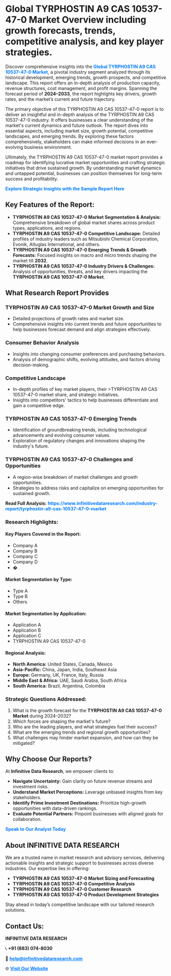 <h1>Global TYRPHOSTIN A9 CAS 10537-47-0 Market Overview including growth forecasts, trends, competitive analysis, and key player strategies.</h1>
<p>
Discover comprehensive insights into the 
<a href="https://www.infinitivedataresearch.com/industry-report/tyrphostin-a9-cas-10537-47-0-market" rel="dofollow" style="color: #007BFF; text-decoration: none;"><strong>Global TYRPHOSTIN A9 CAS 10537-47-0 Market</strong></a>, a pivotal industry segment analyzed through its historical development, emerging trends, growth prospects, and competitive landscape. This report offers an in-depth analysis of production capacity, revenue structures, cost management, and profit margins. Spanning the forecast period of <strong>2024–2033</strong>, the report highlights key drivers, growth rates, and the market’s current and future trajectory.
</p>
<p>
The primary objective of this TYRPHOSTIN A9 CAS 10537-47-0 report is to deliver an insightful and in-depth analysis of the TYRPHOSTIN A9 CAS 10537-47-0 industry. It offers businesses a clear understanding of the market's current dynamics and future outlook. The report dives into essential aspects, including market size, growth potential, competitive landscapes, and emerging trends. By exploring these factors comprehensively, stakeholders can make informed decisions in an ever-evolving business environment.
</p>
<p>
Ultimately, the TYRPHOSTIN A9 CAS 10537-47-0 market report provides a roadmap for identifying lucrative market opportunities and crafting strategic initiatives that drive sustained growth. By understanding market dynamics and untapped potential, businesses can position themselves for long-term success and profitability.
</p>
<p>
<a href="https://www.infinitivedataresearch.com/request-sample/reportId=103487" style="color: #007BFF; text-decoration: none;"><strong>Explore Strategic Insights with the Sample Report Here</strong></a>
</p>

<h2>Key Features of the Report:</h2>
<ul>
<li><strong>TYRPHOSTIN A9 CAS 10537-47-0 Market Segmentation & Analysis:</strong> Comprehensive breakdown of global market shares across product types, applications, and regions.</li>
<li><strong>TYRPHOSTIN A9 CAS 10537-47-0 Competitive Landscape:</strong> Detailed profiles of industry leaders such as Mitsubishi Chemical Corporation, Evonik, Altuglas International, and others.</li>
<li><strong>TYRPHOSTIN A9 CAS 10537-47-0 Emerging Trends & Growth Forecasts:</strong> Focused insights on macro and micro trends shaping the market till <strong>2032</strong>.</li>
<li><strong>TYRPHOSTIN A9 CAS 10537-47-0 Industry Drivers & Challenges:</strong> Analysis of opportunities, threats, and key drivers impacting the <strong>TYRPHOSTIN A9 CAS 10537-47-0 Market</strong>.</li>
</ul>

<h2>What Research Report Provides</h2>
<h3>TYRPHOSTIN A9 CAS 10537-47-0 Market Growth and Size</h3>
<ul>
<li>Detailed projections of growth rates and market size.</li>
<li>Comprehensive insights into current trends and future opportunities to help businesses forecast demand and align strategies effectively.</li>
</ul>

<h3>Consumer Behavior Analysis</h3>
<ul>
<li>Insights into changing consumer preferences and purchasing behaviors.</li>
<li>Analysis of demographic shifts, evolving attitudes, and factors driving decision-making.</li>
</ul>

<h3>Competitive Landscape</h3>
<ul>
<li>In-depth profiles of key market players, their >TYRPHOSTIN A9 CAS 10537-47-0 market share, and strategic initiatives.</li>
<li>Insights into competitors' tactics to help businesses differentiate and gain a competitive edge.</li>
</ul>

<h3>TYRPHOSTIN A9 CAS 10537-47-0 Emerging Trends</h3>
<ul>
<li>Identification of groundbreaking trends, including technological advancements and evolving consumer values.</li>
<li>Exploration of regulatory changes and innovations shaping the industry's future.</li>
</ul>

<h3>TYRPHOSTIN A9 CAS 10537-47-0 Challenges and Opportunities</h3>
<ul>
<li>A region-wise breakdown of market challenges and growth opportunities.</li>
<li>Strategies to address risks and capitalize on emerging opportunities for sustained growth.</li>
</ul>
<p><strong>Read Full Analysis:</strong> <a href="https://www.infinitivedataresearch.com/industry-report/tyrphostin-a9-cas-10537-47-0-market" rel="dofollow" style="color: #007BFF; text-decoration: none;"><strong>https://www.infinitivedataresearch.com/industry-report/tyrphostin-a9-cas-10537-47-0-market</strong></a></p>
<h3>Research Highlights:</h3>
<h4>Key Players Covered in the Report:</h4>
<ul><li>Company A</li><li>Company B</li><li>Company C</li><li>Company D</li><li>�</li></ul>
<h4>Market Segmentation by Type:</h4>
<ul><li>Type A</li><li>Type B</li><li>Others</li></ul>
<h4>Market Segmentation by Application:</h4>
<ul><li>Application A</li><li>Application B</li><li>Application C</li><li>TYRPHOSTIN A9 CAS 10537-47-0</li></ul>

<h4>Regional Analysis:</h4>
<ul>
<li><strong>North America:</strong> United States, Canada, Mexico</li>
<li><strong>Asia-Pacific:</strong> China, Japan, India, Southeast Asia</li>
<li><strong>Europe:</strong> Germany, UK, France, Italy, Russia</li>
<li><strong>Middle East & Africa:</strong> UAE, Saudi Arabia, South Africa</li>
<li><strong>South America:</strong> Brazil, Argentina, Colombia</li>
</ul>

<h3>Strategic Questions Addressed:</h3>
<ol>
<li>What is the growth forecast for the <strong>TYRPHOSTIN A9 CAS 10537-47-0 Market</strong> during 2024–2032?</li>
<li>Which forces are shaping the market's future?</li>
<li>Who are the leading players, and what strategies fuel their success?</li>
<li>What are the emerging trends and regional growth opportunities?</li>
<li>What challenges may hinder market expansion, and how can they be mitigated?</li>
</ol>

<h2>Why Choose Our Reports?</h2>
<p>At <strong>Infinitive Data Research</strong>, we empower clients to:</p>
<ul>
<li><strong>Navigate Uncertainty:</strong> Gain clarity on future revenue streams and investment risks.</li>
<li><strong>Understand Market Perceptions:</strong> Leverage unbiased insights from key stakeholders.</li>
<li><strong>Identify Prime Investment Destinations:</strong> Prioritize high-growth opportunities with data-driven rankings.</li>
<li><strong>Evaluate Potential Partners:</strong> Pinpoint businesses with aligned goals for collaboration.</li>
</ul>
<p><a href="https://www.infinitivedataresearch.com/industry-report/tyrphostin-a9-cas-10537-47-0-market" rel="dofollow" style="color: #007BFF; text-decoration: none;"><strong>Speak to Our Analyst Today</strong></a></p>

<h2>About INFINITIVE DATA RESEARCH</h2>
<p>We are a trusted name in market research and advisory services, delivering actionable insights and strategic support to businesses across diverse industries. Our expertise lies in offering:</p>
<ul>
<li><strong>TYRPHOSTIN A9 CAS 10537-47-0 Market Sizing and Forecasting</strong></li>
<li><strong>TYRPHOSTIN A9 CAS 10537-47-0 Competitive Analysis</strong></li>
<li><strong>TYRPHOSTIN A9 CAS 10537-47-0 Customer Research</strong></li>
<li><strong>TYRPHOSTIN A9 CAS 10537-47-0 Product Development Strategies</strong></li>
</ul>
<p>Stay ahead in today’s competitive landscape with our tailored research solutions.</p>

<h2>Contact Us:</h2>
<p><strong>INFINITIVE DATA RESEARCH</strong></p>
<p>📞 <strong>+91 (883) 074-8030</strong></p>
<p>📧 <strong><a href="mailto:help@infinitivedataresearch.com" style="color: #007BFF;">help@infinitivedataresearch.com</a></strong></p>
<p>🌐 <strong><a href="https://www.infinitivedataresearch.com" rel="dofollow" style="color: #007BFF;">Visit Our Website</a></strong></p>